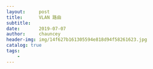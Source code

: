 ```yaml
---
layout:     post
title:      VLAN 路由
subtitle:   
date:       2019-07-07
author:     chauncey
header-img: img/14f627b161305594e818d94f58261623.jpg
catalog: true
tags:
    - 
---
```

